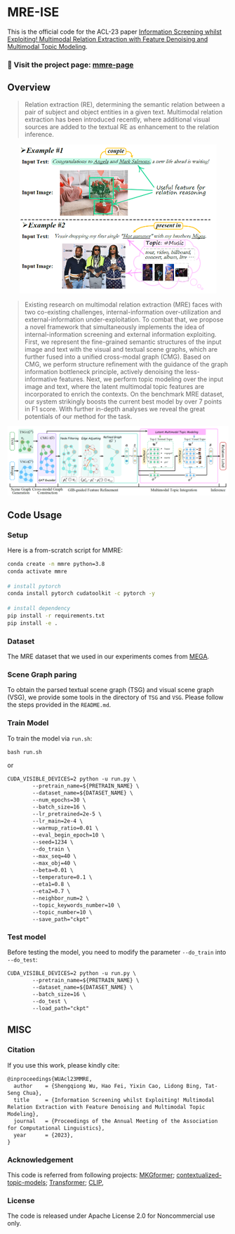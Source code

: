 # MRE-ISE
This is the official code for the ACL-23 paper [Information Screening whilst Exploiting! Multimodal Relation Extraction with Feature Denoising and Multimodal Topic Modeling](https://arxiv.org/pdf/2305.11719).


 ### 🎉 Visit the project page: [mmre-page](https://chocowu.github.io/mmre-page/)


## Overview<a name="overview" />
> Relation extraction (RE), determining the semantic relation between a pair of subject and object entities in a given text. 
> Multimodal relation extraction has been introduced recently, where additional visual sources are added to the textual RE as enhancement to the relation inference.
<p align="center">
  <img src="./figures/task.png" width="450"/>
</p>

> Existing research on multimodal relation extraction (MRE) faces with two co-existing challenges, internal-information over-utilization and external-information under-exploitation. 
> To combat that, we propose a novel framework that simultaneously implements the idea of internal-information screening and external information exploiting. 
> First, we represent the fine-grained semantic structures of the input image and text with the visual and textual scene graphs, which are further fused into a unified cross-modal graph (CMG). 
> Based on CMG, we perform structure refinement with the guidance of the graph information bottleneck principle, actively denoising the less-informative features. 
> Next, we perform topic modeling over the input image and text, where the latent multimodal topic features are incorporated to enrich the contexts. 
> On the benchmark MRE dataset, our system strikingly boosts the current best model by over 7 points in F1 score. With further in-depth analyses we reveal the great potentials of our method for the task.
<p align="center">
  <img src="./figures/framework.png" width="1000"/>
</p>


## Code Usage<a name="code" />

### Setup<a name="Setup" />
Here is a from-scratch script for MMRE:
``` bash 
conda create -n mmre python=3.8
conda activate mmre

# install pytorch
conda install pytorch cudatoolkit -c pytorch -y

# install dependency
pip install -r requirements.txt
pip install -e .
```
### Dataset<a name="data" />
The MRE dataset that we used in our experiments comes from [MEGA](https://github.com/thecharm/Mega).


### Scene Graph paring
To obtain the parsed textual scene graph (TSG) and visual scene graph (VSG), we provide some tools in the directory of `TSG` and `VSG`. Please follow the steps provided in the `README.md`.



### Train Model
To train the model via `run.sh`:
```angular2html
bash run.sh
```
or
```angular2html
CUDA_VISIBLE_DEVICES=2 python -u run.py \
        --pretrain_name=${PRETRAIN_NAME} \
        --dataset_name=${DATASET_NAME} \
        --num_epochs=30 \
        --batch_size=16 \
        --lr_pretrained=2e-5 \
        --lr_main=2e-4 \
        --warmup_ratio=0.01 \
        --eval_begin_epoch=10 \
        --seed=1234 \
        --do_train \
        --max_seq=40 \
        --max_obj=40 \
        --beta=0.01 \
        --temperature=0.1 \
        --eta1=0.8 \
        --eta2=0.7 \
        --neighbor_num=2 \
        --topic_keywords_number=10 \
        --topic_number=10 \
        --save_path="ckpt"
```


### Test model
Before testing the model, you need to modify the parameter `--do_train` into `--do_test`:
```angular2html
CUDA_VISIBLE_DEVICES=2 python -u run.py \
        --pretrain_name=${PRETRAIN_NAME} \
        --dataset_name=${DATASET_NAME} \
        --batch_size=16 \
        --do_test \
        --load_path="ckpt"
```


## MISC<a name="misc" />


### Citation

If you use this work, please kindly cite:

```
@inproceedings{WUAcl23MMRE,
  author    = {Shengqiong Wu, Hao Fei, Yixin Cao, Lidong Bing, Tat-Seng Chua},
  title     = {Information Screening whilst Exploiting! Multimodal Relation Extraction with Feature Denoising and Multimodal Topic Modeling},
  journal   = {Proceedings of the Annual Meeting of the Association for Computational Linguistics},
  year      = {2023},
}
```



### Acknowledgement

This code is referred from following projects:
[MKGformer](https://github.com/zjunlp/MKGformer); 
[contextualized-topic-models](https://github.com/MilaNLProc/contextualized-topic-models);
[Transformer](https://github.com/huggingface/transformers);
[CLIP](https://huggingface.co/docs/transformers/model_doc/clip#clip),




### License

The code is released under Apache License 2.0 for Noncommercial use only. 